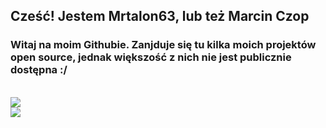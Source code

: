 ## Cześć! Jestem Mrtalon63, lub też Marcin Czop

### Witaj na moim Githubie. Zanjduje się tu kilka moich projektów open source, jednak większość z nich nie jest publicznie dostępna :/
<br>
<img src="https://github-readme-stats.vercel.app/api?username=MrTalon63&count_private=true&show_icons=true&theme=tokyonight"/>
<br>
<img src="https://github-readme-stats.vercel.app/api/top-langs/?username=MrTalon63&count_private=true&show_icons=true&theme=tokyonight"/>